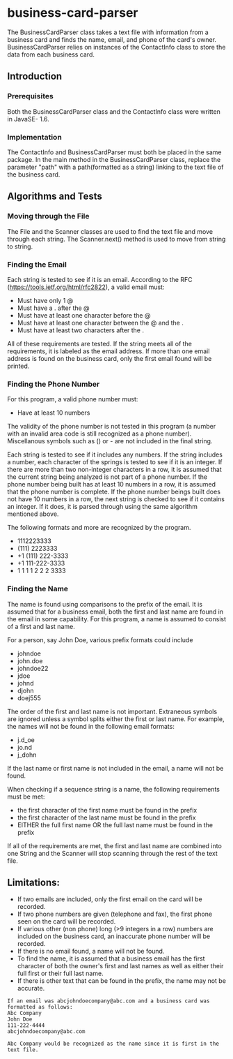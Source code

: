 # business-card-parser
The BusinessCardParser class takes a text file with information from a business card and finds the name, email, and phone of the card's owner. BusinessCardParser relies on instances of the ContactInfo class to store the data from each business card.

## Introduction
### Prerequisites 
Both the BusinessCardParser class and the ContactInfo class were written in JavaSE- 1.6. 

### Implementation
The ContactInfo and BusinessCardParser must both be placed in the same package. In the main method in the BusinessCardParser class, replace the parameter "path" with a path(formatted as a string) linking to the text file of the business card. 

## Algorithms and Tests

### Moving through the File
The File and the Scanner classes are used to find the text file and move through each string. The Scanner.next() method is used to move from string to string. 

### Finding the Email
Each string is tested to see if it is an email. According to the RFC (https://tools.ietf.org/html/rfc2822), a valid email must:
- Must have only 1 @
- Must have a . after the @
- Must have at least one character before the @
- Must have at least one character between the @ and the .
- Must have at least two characters after the .

All of these requirements are tested. If the string meets all of the requirements, it is labeled as the email address.
If more than one email address is found on the business card, only the first email found will be printed.

### Finding the Phone Number
For this program, a valid phone number must:
- Have at least 10 numbers

The validity of the phone number is not tested in this program (a number with an invalid area code is still recognized as a phone number). Miscellanous symbols such as () or - are not included in the final string.

Each string is tested to see if it includes any numbers. If the string includes a number, each character of the springs is tested to see if it is an integer. If there are more than two non-integer characters in a row, it is assumed that the current string being analyzed is not part of a phone number. If the phone number being built has at least 10 numbers in a row, it is assumed that the phone number is complete. If the phone number beings built does not have 10 numbers in a row, the next string is checked to see if it contains an integer. If it does, it is parsed through using the same algorithm mentioned above.

The following formats and more are recognized by the program.
- 1112223333
- (111) 2223333
- +1 (111) 222-3333
- +1 111-222-3333
- 1 1 1 1 2 2 2 3333


### Finding the Name
The name is found using comparisons to the prefix of the email. It is assumed that for a business email, both the first and last name are found in the email in some capability. For this program, a name is assumed to consist of a first and last name. 

For a person, say John Doe, various prefix formats could include
- johndoe
- john.doe
- johndoe22
- jdoe
- johnd
- djohn
- doej555

The order of the first and last name is not important. Extraneous symbols are ignored unless a symbol splits either the first or last name. For example, the names will not be found in the following email formats:
- j.d_oe
- jo.nd
- j_dohn

If the last name or first name is not included in the email, a name will not be found.

When checking if a sequence string is a name, the following requirements must be met:
- the first character of the first name must be found in the prefix
- the first character of the last name must be found in the prefix
- EITHER the full first name OR the full last name must be found in the prefix

If all of the requirements are met, the first and last name are combined into one String and the Scanner will stop scanning through the rest of the text file.

## Limitations:

- If two emails are included, only the first email on the card will be recorded.
- If two phone numbers are given (telephone and fax), the first phone seen on the card will be recorded.
- If various other (non phone) long (>9 integers in a row) numbers are included on the business card, an inaccurate phone number will be recorded.
- If there is no email found, a name will not be found.
- To find the name, it is assumed that a business email has the first character of both the owner's first and last names as well as either their full first or their full last name.
- If there is other text that can be found in the prefix, the name may not be accurate. 
```
If an email was abcjohndoecompany@abc.com and a business card was formatted as follows:
Abc Company
John Doe
111-222-4444
abcjohndoecompany@abc.com

Abc Company would be recognized as the name since it is first in the text file.
```






